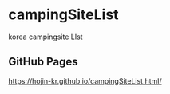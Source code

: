 # campingSiteList
korea campingsite LIst

## GitHub Pages 
https://hojin-kr.github.io/campingSiteList.html/
